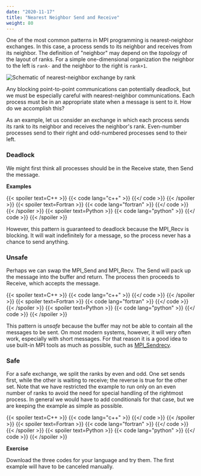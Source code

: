 ```yaml
---
date: "2020-11-17"
title: "Nearest Neighbor Send and Receive"
weight: 80
---
```


One of the most common patterns in MPI programming is nearest-neighbor exchanges.  In this case, a process sends to its neighbor and receives from its neighbor. The definition of "neighbor" may depend on the _topology_ of the layout of ranks.  For a simple one-dimensional organization the neighbor to the left is `rank-` and the neighbor to the right is `rank+1`. 

![](img/nearest_neighbor.png "Schematic of nearest-neighbor exchange by rank")

Any blocking point-to-point communications can potentially deadlock, but we must be especially careful with nearest-neighbor communications.  Each process must be in an appropriate state when a message is sent to it.  How do we accomplish this?

As an example, let us consider an exchange in which each process sends its rank to its neighbor and receives the neighbor's rank.  Even-number processes send to their right and odd-numbered processes send to their left.

### Deadlock

We might first think all processes should be in the Receive state, then Send the message.  

**Examples**

{{< spoiler text=C++ >}}
{{< code lang="c++" >}}
[](/content/courses/parallel-computing-introduction/code/exchange_deadlock.cxx)
{{</ code >}}
{{< /spoiler >}}
{{< spoiler text=Fortran >}}
{{< code lang="fortran" >}}
[](/content/courses/parallel-computing-introduction/code/exchange_deadlock.f90)
{{</ code >}}
{{< /spoiler >}}
{{< spoiler text=Python >}}
{{< code lang="python" >}}
[](/content/courses/parallel-computing-introduction/code/exchange_deadlock.py)
{{</ code >}}
{{< /spoiler >}}

However, this pattern is guaranteed to deadlock because the MPI_Recv is blocking.  It will wait indefinitely for a message, so the process never has a chance to send anything.

### Unsafe

Perhaps we can swap the MPI_Send and MPI_Recv. The Send will pack up the message into the buffer and return.  The process then proceeds to Receive, which accepts the message.

{{< spoiler text=C++ >}}
{{< code lang="c++" >}}
[](/content/courses/parallel-computing-introduction/code/exchange_unsafe.cxx)
{{</ code >}}
{{< /spoiler >}}
{{< spoiler text=Fortran >}}
{{< code lang="fortran" >}}
[](/content/courses/parallel-computing-introduction/code/exchange_unsafe.f90)
{{</ code >}}
{{< /spoiler >}}
{{< spoiler text=Python >}}
{{< code lang="python" >}}
[](/content/courses/parallel-computing-introduction/code/exchange_unsafe.py)
{{</ code >}}
{{< /spoiler >}}

This pattern is _unsafe_ because the buffer may not be able to contain all the messages to be sent. On most modern systems, however, it will very often work, especially with short messages. For that reason it is a good idea to use built-in MPI tools as much as possible, such as [MPI_Sendrecv](distributed_mpi_sendrecv).

### Safe

For a safe exchange, we split the ranks by even and odd.  One set sends first, while the other is waiting to receive; the reverse is true for the other set.  Note that we have restricted the example to run only on an even number of ranks to avoid the need for special handling of the rightmost process. In general we would have to add conditionals for that case, but we are keeping the example as simple as possible.

{{< spoiler text=C++ >}}
{{< code lang="c++" >}}
[](/content/courses/parallel-computing-introduction/code/exchange_safe.cxx)
{{</ code >}}
{{< /spoiler >}}
{{< spoiler text=Fortran >}}
{{< code lang="fortran" >}}
[](/content/courses/parallel-computing-introduction/code/exchange_safe.f90)
{{</ code >}}
{{< /spoiler >}}
{{< spoiler text=Python >}}
{{< code lang="python" >}}
[](/content/courses/parallel-computing-introduction/code/exchange_safe.py)
{{</ code >}}
{{< /spoiler >}}

**Exercise**

Download the three codes for your language and try them.  The first example will have to be canceled manually.

